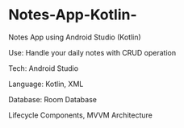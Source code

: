 # Notes-App-Kotlin-

Notes App using Android Studio (Kotlin)

Use: Handle your daily notes with CRUD operation

Tech: Android Studio

Language: Kotlin, XML

Database: Room Database

Lifecycle Components, MVVM Architecture
